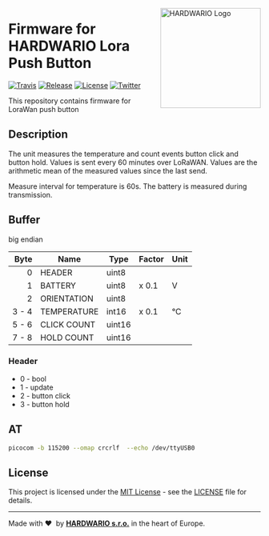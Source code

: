 <a href="https://www.hardwario.com/"><img src="https://www.hardwario.com/ci/assets/hw-logo.svg" width="200" alt="HARDWARIO Logo" align="right"></a>

# Firmware for HARDWARIO Lora Push Button

[![Travis](https://img.shields.io/travis/bigclownlabs/bcf-lora-push-button/master.svg)](https://travis-ci.org/bigclownlabs/bcf-lora-push-button)
[![Release](https://img.shields.io/github/release/bigclownlabs/bcf-lora-push-button.svg)](https://github.com/bigclownlabs/bcf-lora-push-button/releases)
[![License](https://img.shields.io/github/license/bigclownlabs/bcf-lora-push-button.svg)](https://github.com/bigclownlabs/bcf-lora-push-button/blob/master/LICENSE)
[![Twitter](https://img.shields.io/twitter/follow/hardwario_en.svg?style=social&label=Follow)](https://twitter.com/hardwario_en)

This repository contains firmware for LoraWan push button

## Description

The unit measures the temperature and count events button click and button hold.
Values is sent every 60 minutes over LoRaWAN. Values are the arithmetic mean of the measured values since the last send.

Measure interval for temperature is 60s. The battery is measured during transmission.

## Buffer
big endian

| Byte   | Name        | Type   | Factor   | Unit
| -----: | ----------- | ------ | -------- | -------
|      0 | HEADER      | uint8  |          |
|      1 | BATTERY     | uint8  | x 0.1    | V
|      2 | ORIENTATION | uint8  |          |
|  3 - 4 | TEMPERATURE | int16  | x 0.1    | °C
|  5 - 6 | CLICK COUNT | uint16 |          |
|  7 - 8 | HOLD COUNT  | uint16 |          |

### Header

* 0 - bool
* 1 - update
* 2 - button click
* 3 - button hold

## AT

```sh
picocom -b 115200 --omap crcrlf  --echo /dev/ttyUSB0
```

## License

This project is licensed under the [MIT License](https://opensource.org/licenses/MIT/) - see the [LICENSE](LICENSE) file for details.

---

Made with &#x2764;&nbsp; by [**HARDWARIO s.r.o.**](https://www.hardwario.com/) in the heart of Europe.
